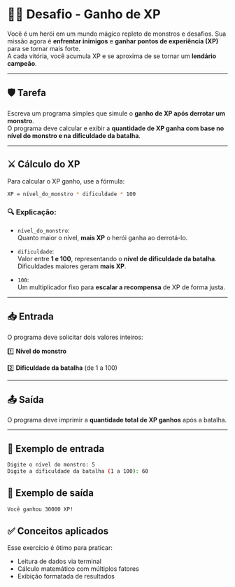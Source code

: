 # 🧙‍♂️ Desafio - Ganho de XP

Você é um herói em um mundo mágico repleto de monstros e desafios. Sua missão agora é **enfrentar inimigos** e **ganhar pontos de experiência (XP)** para se tornar mais forte.  
A cada vitória, você acumula XP e se aproxima de se tornar um **lendário campeão**.

---

## 🛡️ Tarefa

Escreva um programa simples que simule o **ganho de XP após derrotar um monstro**.  
O programa deve calcular e exibir a **quantidade de XP ganha com base no nível do monstro e na dificuldade da batalha**.

---

## ⚔️ Cálculo do XP

Para calcular o XP ganho, use a fórmula:

```bash
XP = nível_do_monstro * dificuldade * 100
```

### 🔍 Explicação:

- `nível_do_monstro`:  
  Quanto maior o nível, **mais XP** o herói ganha ao derrotá-lo.

- `dificuldade`:  
  Valor entre **1 e 100**, representando o **nível de dificuldade da batalha**.  
  Dificuldades maiores geram **mais XP**.

- `100`:  
  Um multiplicador fixo para **escalar a recompensa** de XP de forma justa.

---

## 📥 Entrada

O programa deve solicitar dois valores inteiros:

1️⃣ **Nível do monstro**

2️⃣ **Dificuldade da batalha** (de 1 a 100)

---

## 📤 Saída

O programa deve imprimir a **quantidade total de XP ganhos** após a batalha.

---

## 🔁 Exemplo de entrada

```bash
Digite o nível do monstro: 5  
Digite a dificuldade da batalha (1 a 100): 60
```
## 🎯 Exemplo de saída
```bash
Você ganhou 30000 XP!
```

## ✅  Conceitos aplicados
Esse exercício é ótimo para praticar:
- Leitura de dados via terminal
- Cálculo matemático com múltiplos fatores
- Exibição formatada de resultados